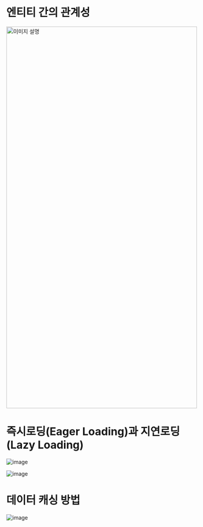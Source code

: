 # 엔티티  간의 관계성
<img src="https://github.com/user-attachments/assets/5bd38561-91b1-4c99-bb14-936540f7b7b4" alt="이미지 설명" width="500" height="1000">

# 즉시로딩(Eager Loading)과 지연로딩(Lazy Loading)
![image](https://github.com/user-attachments/assets/0987f9af-6f72-4f81-8dba-180a051db0bc)

![image](https://github.com/user-attachments/assets/cd7f7f37-a72c-46fa-bd92-e15e790d009f)

# 데이터 캐싱 방법
![image](https://github.com/user-attachments/assets/ce438f4c-19ea-43be-addb-f85f2ad62952)

